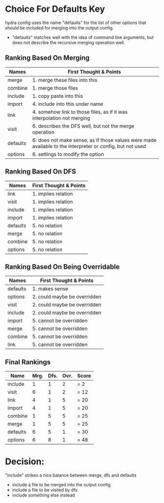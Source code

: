 
# Choice For Defaults Key

hydra config uses the name "defaults" for the list of other
options that should be included for merging into the output config.

- "defaults" matches well with the idea of command line arguments, but does
  not describe the recursive merging operation well.

## Ranking Based On Merging

| Names    | First Thought & Points |
| -------- | ---------------------- |
| merge    | 1. merge these files into this
| combine  | 1. merge those files
| include  | 1. copy paste into this
| import   | 4. include into this under name
| link     | 4. somehow link to those files, as if it was interpolation not merging
| visit    | 6. describes the DFS well, but not the merge operation
| defaults | 6. does not make sense, as if those values were made available to the interpreter or config, but not used
| options  | 6. settings to modify the option

## Ranking Based On DFS

| Names    | First Thought & Points |
| -------- | ---------------------- |
| link     | 1. implies relation
| visit    | 1. implies relation
| include  | 1. implies relation
| import   | 1. implies relation
| defaults | 5. no relation
| merge    | 5. no relation
| combine  | 5. no relation
| options  | 5. no relation

## Ranking Based On Being Overridable

| Names    | First Thought & Points |
| -------- | ---------------------- |
| defaults | 1. makes sense
| options  | 2. could maybe be overridden
| visit    | 2. could maybe be overridden
| include  | 2. could maybe be overridden
| import   | 5. cannot be overridden
| merge    | 5. cannot be overridden
| combine  | 5. cannot be overridden
| link     | 5. cannot be overridden

## Final Rankings

| Name     | Mrg. | Dfs. | Ovr. | Score |
| -------- | ---- | ---- | ---- | ----- |
| include  | 1    | 1    | 2    | = 2
| visit    | 6    | 1    | 2    | = 12
| link     | 4    | 1    | 5    | = 20
| import   | 4    | 1    | 5    | = 20
| combine  | 1    | 5    | 5    | = 25
| merge    | 1    | 5    | 5    | = 25
| defaults | 6    | 5    | 1    | = 30
| options  | 6    | 8    | 1    | = 48

# Decision:

"include" strikes a nice balance between merge, dfs and defaults
- include a file to be merged into the output config
- include a file to be visited by dfs
- include something else instead
